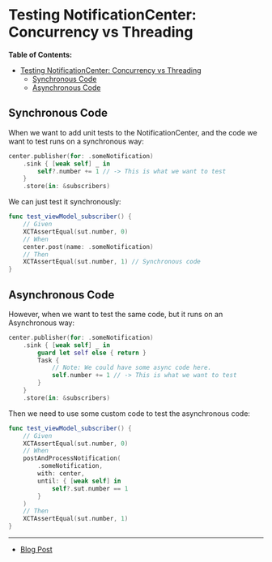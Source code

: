 # Testing NotificationCenter: Concurrency vs Threading

**Table of Contents:**
- [Testing NotificationCenter: Concurrency vs Threading](#testing-notificationcenter-concurrency-vs-threading)
  - [Synchronous Code](#synchronous-code)
  - [Asynchronous Code](#asynchronous-code)

## Synchronous Code

When we want to add unit tests to the NotificationCenter, and the code we want to test runs on a synchronous way:

```swift
center.publisher(for: .someNotification)
    .sink { [weak self] _ in
        self?.number += 1 // -> This is what we want to test
    }
    .store(in: &subscribers)
```

We can just test it synchronously:

```swift
func test_viewModel_subscriber() {
    // Given
    XCTAssertEqual(sut.number, 0)
    // When
    center.post(name: .someNotification)
    // Then
    XCTAssertEqual(sut.number, 1) // Synchronous code
}
```

## Asynchronous Code

However, when we want to test the same code, but it runs on an Asynchronous way:

```swift
center.publisher(for: .someNotification)
    .sink { [weak self] _ in
        guard let self else { return }
        Task {
            // Note: We could have some async code here.
            self.number += 1 // -> This is what we want to test
        }
    }
    .store(in: &subscribers)
```

Then we need to use some custom code to test the asynchronous code:

```swift
func test_viewModel_subscriber() {
    // Given
    XCTAssertEqual(sut.number, 0)
    // When
    postAndProcessNotification(
        .someNotification,
        with: center,
        until: { [weak self] in
            self?.sut.number == 1
        }
    )
    // Then
    XCTAssertEqual(sut.number, 1)
}
```

---

* [Blog Post](https://www.manu.show/2023-09-18-notification-center-testing/)